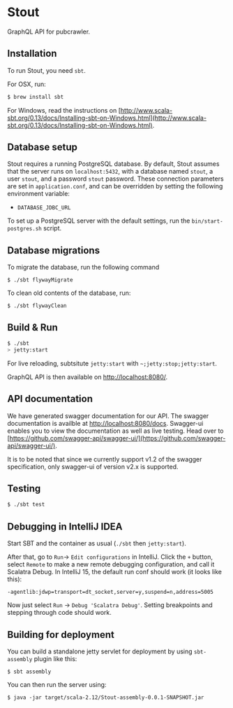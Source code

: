 # Stout #

GraphQL API for pubcrawler.

## Installation
To run Stout, you need `sbt`.

For OSX, run:
```sh
$ brew install sbt
```

For Windows, read the instructions on [http://www.scala-sbt.org/0.13/docs/Installing-sbt-on-Windows.html](http://www.scala-sbt.org/0.13/docs/Installing-sbt-on-Windows.html).

## Database setup
Stout requires a running PostgreSQL database. By default, Stout assumes that
the server runs on `localhost:5432`, with a database named `stout`, a user
`stout`, and a password `stout`  password. These connection parameters are set in 
`application.conf`, and can be overridden by setting the following environment variable:

- `DATABASE_JDBC_URL`

To set up a PostgreSQL server with the default settings, run the `bin/start-postgres.sh`
script.

## Database migrations
To migrate the database, run the following command
```
$ ./sbt flywayMigrate
```
To clean old contents of the database, run:
```
$ ./sbt flywayClean
```


## Build & Run ##

```sh
$ ./sbt
> jetty:start
```

For live reloading, subtsitute `jetty:start` with `~;jetty:stop;jetty:start`.

GraphQL API is then available on [http://localhost:8080/](http://localhost:8080/).

## API documentation
We have generated swagger documentation for our API. The swagger documentation is availble at [http://localhost:8080/docs](http://localhost:8080/docs). Swagger-ui enables you to view the documentation as well as live testing. Head over to [https://github.com/swagger-api/swagger-ui/](https://github.com/swagger-api/swagger-ui/).

It is to be noted that since we currently support v1.2 of the swagger specification, only swagger-ui of version v2.x is supported.

## Testing
```sh
$ ./sbt test
```

## Debugging in IntelliJ IDEA
Start SBT and the container as usual (`./sbt` then `jetty:start`).

After that, go to `Run`-> `Edit configurations` in IntelliJ. Click the `+`
button, select `Remote` to make a new remote debugging configuration, and
call it Scalatra Debug. In IntelliJ 15, the default run conf should work (it
looks like this):

```
-agentlib:jdwp=transport=dt_socket,server=y,suspend=n,address=5005
```
Now just select `Run` -> `Debug 'Scalatra Debug'`. Setting breakpoints and 
stepping through code should work.

## Building for deployment
You can build a standalone jetty servlet for deployment by using `sbt-assembly` plugin like this:
```
$ sbt assembly
```
You can then run the server using:
```
$ java -jar target/scala-2.12/Stout-assembly-0.0.1-SNAPSHOT.jar
```

